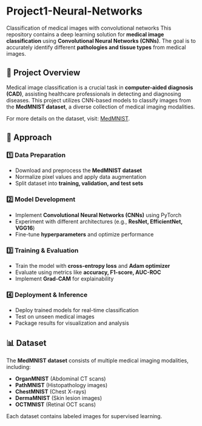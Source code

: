 # Project1-Neural-Networks
Classification of medical images with convolutional networks
This repository contains a deep learning solution for **medical image classification** using **Convolutional Neural Networks (CNNs)**. The goal is to accurately identify different **pathologies and tissue types** from medical images.

## 📌 Project Overview

Medical image classification is a crucial task in **computer-aided diagnosis (CAD)**, assisting healthcare professionals in detecting and diagnosing diseases. This project utilizes CNN-based models to classify images from the **MedMNIST dataset**, a diverse collection of medical imaging modalities.

For more details on the dataset, visit: [MedMNIST](https://medmnist.com/).

## 🚀 Approach

### 1️⃣ Data Preparation
- Download and preprocess the **MedMNIST dataset**  
- Normalize pixel values and apply data augmentation  
- Split dataset into **training, validation, and test sets**  

### 2️⃣ Model Development
- Implement **Convolutional Neural Networks (CNNs)** using PyTorch  
- Experiment with different architectures (e.g., **ResNet, EfficientNet, VGG16**)  
- Fine-tune **hyperparameters** and optimize performance  

### 3️⃣ Training & Evaluation
- Train the model with **cross-entropy loss** and **Adam optimizer**  
- Evaluate using metrics like **accuracy, F1-score, AUC-ROC**  
- Implement **Grad-CAM** for explainability  

### 4️⃣ Deployment & Inference
- Deploy trained models for real-time classification  
- Test on unseen medical images  
- Package results for visualization and analysis  

## 📊 Dataset

The **MedMNIST dataset** consists of multiple medical imaging modalities, including:
- **OrganMNIST** (Abdominal CT scans)  
- **PathMNIST** (Histopathology images)  
- **ChestMNIST** (Chest X-rays)  
- **DermaMNIST** (Skin lesion images)  
- **OCTMNIST** (Retinal OCT scans)  

Each dataset contains labeled images for supervised learning.
